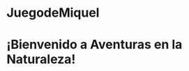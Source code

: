 # JuegodeMiquel
<!DOCTYPE html>
 <html lang="es">
<head>
     <meta charset="UTF-8">
     <title>Aventuras en la Naturaleza</title>
     </head>
      <body>
         <h1>¡Bienvenido a Aventuras en la Naturaleza!</h1>
          <div id="pregunta"></div>
           <div id="respuestas"></div>
            <div id="resultado"></div>
             <button id="siguiente"
              style="display:none;">Siguiente</button>
               <script>
                const preguntas = [
                     { pregunta: "Estás en el Bosque. Te encuentras con una ardilla.", preguntaTexto: "¿Qué comen las ardillas?", respuestas: ["Carne", "Frutas y nueces", "Insectos"], correcta: 1 },
                      { pregunta: "Estás en el Desierto. Te encuentras con un camello.", preguntaTexto: "¿Cuánto tiempo puede sobrevivir un camello sin agua?", respuestas: ["1 semana", "2 semanas", "1 mes"], correcta: 1 },
                       { pregunta: "Estás en el Océano. Te encuentras con un delfín.", preguntaTexto: "¿Cómo respiran los delfines?", respuestas: ["Por las branquias", "Por los pulmones", "Por la piel"], correcta: 1 },
                        { pregunta: "Estás en la Jungla. Te encuentras con un jaguar.", preguntaTexto: "¿Cuál es el hábitat principal del jaguar?", respuestas: ["Desierto", "Jungla", "Montaña"], correcta: 1 },
                         { pregunta: "Estás en el Ártico. Te encuentras con un oso polar.", preguntaTexto: "¿Qué comen los osos polares?", respuestas: ["Focas", "Pingüinos", "Hojas"], correcta: 0 },
                          { pregunta: "Estás en la Sabana. Te encuentras con un elefante.", preguntaTexto: "¿Cuál es la principal fuente de alimento del elefante?", respuestas: ["Carne", "Hierba", "Peces"], correcta: 1 },
                           { pregunta: "Estás en la Montaña. Te encuentras con una cabra montés.", preguntaTexto: "¿Qué característica ayuda a las cabras montesas a escalar?", respuestas: ["Sus pezuñas", "Sus garras", "Sus alas"], correcta: 0 },
                            { pregunta: "Estás en el Pantano. Te encuentras con un cocodrilo.", preguntaTexto: "¿Cómo cazan los cocodrilos?", respuestas: ["Corren rápido", "Se esconden y emboscan", "Cazan en manada"], correcta: 1 },
                             { pregunta: "Estás en la Tundra. Te encuentras con un reno.", preguntaTexto: "¿De qué se alimentan los renos en invierno?", respuestas: ["Lichens", "Insectos", "Frutas"], correcta: 0 },
                              { pregunta: "Estás en un Lago. Te encuentras con un pez dorado.", preguntaTexto: "¿Qué tipo de animal es el pez dorado?", respuestas: ["Mamífero", "Reptil", "Pez"], correcta: 2 }
                               ];
                                let indice = 0;
                                 let puntos = 0;
                                  function
                                   mostrarPregunta() {
                                     document.getElementById("resultado").innerHTML = "";
                                      document.getElementById("siguiente").style.display = "none";
                                       document.getElementById("pregunta").innerText = preguntas[indice].preguntaTexto;
                                        const respuestasDiv = document.getElementById("respuestas"); respuestasDiv.innerHTML = "";
                                         preguntas[indice].respuestas.forEach((respuesta, i) => {
                                             const button = document.createElement("button");
                                              button.innerText = respuesta;
                                               button.onclick = () => verificarRespuesta(i);
                                                respuestasDiv.appendChild(button);
                                                 });
                                                  }
                                                   function
                                                    verificarRespuesta(opcion) {
                                                         if (opcion === preguntas[indice].correcta) { puntos += 10;
                                                          document.getElementById("resultado").innerText = "¡Correcto!"; } else {
                                                             document.getElementById("resultado").innerText = "Incorrecto."; }
                                                              document.getElementById("siguiente").style.display = "block"; }
                                                               document.getElementById("siguiente").onclick = () => {
                                                                 indice++;
                                                                  if (indice < preguntas.length) {
                                                                     mostrarPregunta(); 
                                                                     } else {
                                                                         document.getElementById("pregunta").innerText = "Juego terminado. Puntos obtenidos: " + puntos;
                                                                          document.getElementById("respuestas").innerHTML = "";
                                                                           document.getElementById("siguiente").style.display = "none";
                                                                            } };
                                                                             mostrarPregunta(); </script> </body> </html>
